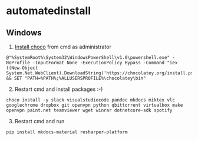 # automatedinstall

## Windows
1. [Install choco](https://chocolatey.org/install#installing-chocolatey) from cmd as administrator
```
@"%SystemRoot%\System32\WindowsPowerShell\v1.0\powershell.exe" -NoProfile -InputFormat None -ExecutionPolicy Bypass -Command "iex ((New-Object System.Net.WebClient).DownloadString('https://chocolatey.org/install.ps1'))" && SET "PATH=%PATH%;%ALLUSERSPROFILE%\chocolatey\bin"
```

2. Restart cmd and install packages :-)

```
choco install -y slack visualstudiocode pandoc mkdocs miktex vlc googlechrome dropbox git openvpn python qbittorrent virtualbox make openvpn paint.net teamviewer wget winrar dotnetcore-sdk spotify
```

3. Restart cmd and run
```
pip install mkdocs-material resharper-platform
```
